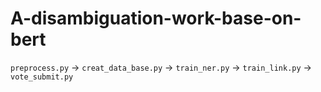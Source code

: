 # A-disambiguation-work-base-on-bert

`preprocess.py` -> `creat_data_base.py` -> `train_ner.py` -> `train_link.py` -> `vote_submit.py`
